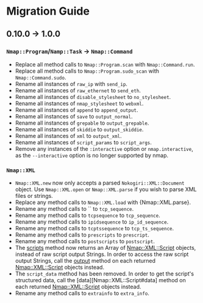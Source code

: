 # Migration Guide

## 0.10.0 -> 1.0.0

### `Nmap::Program`/`Namp::Task` -> `Nmap::Command`

* Replace all method calls to `Nmap::Program.scan` with `Nmap::Command.run`.
* Replace all method calls to `Nmap::Program.sudo_scan` with `Nmap::Command.sudo`.
* Rename all instances of `raw_ip` with `send_ip`.
* Rename all instances of `raw_ethernet` to `send_eth`.
* Rename all instances of `disable_stylesheet` to `no_stylesheet`.
* Rename all instances of `nmap_stylesheet` to `webxml`.
* Rename all instances of `append` to `append_output`.
* Rename all instances of `save` to `output_normal`.
* Rename all instances of `grepable` to `output_grepable`.
* Rename all instances of `skiddie` to `output_skiddie`.
* Rename all instances of `xml` to `output_xml`.
* Rename all instances of `script_params` to `script_args`.
* Remove any instances of the `:interactive` option or `nmap.interactive`, as
  the `--interactive` option is no longer supported by nmap.

### `Nmap::XML`

* `Nmap::XML.new` now only accepts a parsed `Nokogiri::XML::Document` object.
  Use `Nmap::XML.open` or `Nmap::XML.parse` if you wish to parse XML files or
  strings.
* Replace any method calls to `Nmap::XML.load` with {Nmap::XML.parse}.
* Rename any method calls to `` to `tcp_sequence`.
* Rename any method calls to `tcpsequence` to `tcp_sequence`.
* Rename any method calls to `ipidsequence` to `ip_id_sequence`.
* Rename any method calls to `tcptssequence` to `tcp_ts_sequence`.
* Rename any method calls to `prescripts` to `prescript`.
* Rename any method calls to `postscripts` to `postscript`.
* The [scripts][Nmap::XML::Scripts#scripts] method now returns an Array of
  [Nmap::XML::Script] objects, instead of raw script output Strings.
  In order to access the raw script output Strings, call the
  [output][Nmap::XML::Script#output] method on each returned [Nmap::XML::Script]
  objects instead.
* The `script_data` method has been removed.
  In order to get the script's structured data, call
  the [data][Nmap::XML::Script#data] method on each returned [Nmap::XML::Script]
  objects instead.
* Rename any method calls to `extrainfo` to `extra_info`.

[Nmap::XML::Scripts#scripts]: https://rubydoc.info/gems/ruby-nmap/Nmap/XML/Scripts.html#scripts-instance_method
[Nmap::XML::Script]: https://rubydoc.info/gems/ruby-nmap/Nmap/XML/Script.html
[Nmap::XML::Script#output]: https://rubydoc.info/gems/ruby-nmap/Nmap/XML/Script.html#output-instance_method
